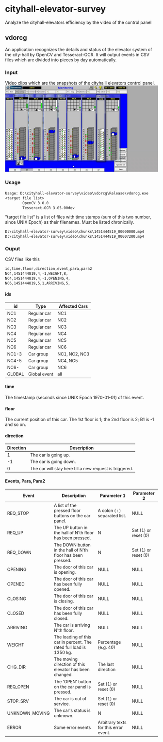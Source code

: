 # cityhall-elevator-survey
Analyze the cityhall-elevators efficiency by the video of the control panel

## vdorcg
An application recognizes the details and status of the elevator system of the city-hall by OpenCV and Tesseract-OCR. It will output events in CSV files which are divided into pieces by day automatically. 
### Input
Video clips which are the snapshots of the cityhalll elevators control panel. 
![image of the control panel](https://raw.githubusercontent.com/cchuang/cityhall-elevator-survey/master/video/sample.jpg)

### Usage 
```
Usage: D:\cityhall-elevator-survey\video\vdorcg\Release\vdorcg.exe <target file list>
        OpenCV 3.0.0
        Tesseract-OCR 3.05.00dev
```
"target file list" is a list of files with time stamps (sum of this two number, since UNIX Epoch) as their filenames. Must be listed chronically. 
```
D:\cityhall-elevator-survey\video\chunks\1451444819_00000000.mp4
D:\cityhall-elevator-survey\video\chunks\1451444819_00007200.mp4
```

### Ouput
CSV files like this

```
id,time,floor,direction,event,para,para2
NC4,1451444819,4,-1,WEIGHT,8,
NC4,1451444819,4,-1,OPENING,4,
NC6,1451444819,5,1,ARRIVING,5,
```

#### ids
| id   | Type        |Affected Cars| 
|------|-------------|-------------|
|NC1   | Regular car |NC1 |
|NC2   | Regular car |NC2 |
|NC3   | Regular car |NC3 |
|NC4   | Regular car |NC4 |
|NC5   | Regular car |NC5 |
|NC6   | Regular car |NC6 |
|NC1-3 | Car group   |NC1, NC2, NC3|
|NC4-5 | Car group   |NC4, NC5|
|NC6-  | Car group   |NC6|
|GLOBAL| Global event|all|

#### time
The timestamp (seconds since UNIX Epoch 1970-01-01) of this event. 

#### floor
The current position of this car. The 1st floor is 1; the 2nd floor is 2; B1 is -1 and so on. 

#### direction
|Direction|Description|
|---------|-----------|
|1        |The car is going up.|
|-1       |The car is going down.|
|0        |The car will stay here till a new request is triggered.|

#### Events, Para, Para2
| Event    | Description | Parameter 1 | Parameter 2 |
|----------|-------------|-------------|-------------|
| REQ_STOP | A list of the pressed floor buttons on the car panel. | A colon ( : ) separated list. | NULL |
| REQ_UP   | The UP button in the hall of N'th floor has been pressed. | N | Set (1) or reset (0) |
| REQ_DOWN | The DOWN button in the hall of N'th floor has been pressed. | N | Set (1) or reset (0) |
| OPENING  | The door of this car is opening. | NULL | NULL |
| OPENED   | The door of this car has been fully opened. | NULL | NULL |
| CLOSING  | The door of this car is closing. | NULL | NULL |
| CLOSED   | The door of this car has been fully closed. | NULL | NULL |
| ARRIVING | The car is arriving N'th floor. | NULL | NULL |
| WEIGHT   | The loading of this car in percent. The rated full load is 1350 kg. | Percentage (e.g. 40) | NULL |
| CHG_DIR  | The moving direction of this elevator has been changed. | The last direction | NULL |
| REQ_OPEN | The 'OPEN' button on the car panel is pressed. | Set (1) or reset (0) | NULL |
| STOP_SRV | The car is out of service. | Set (1) or reset (0) | NULL |
| UNKNOWN_MOVING | The car's status is unknown. | N | NULL |
| ERROR | Some error events | Arbitrary texts for this error event. | NULL |


